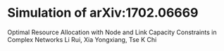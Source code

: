 # Simulation of arXiv:1702.06669
 Optimal Resource Allocation with Node and Link Capacity Constraints in Complex Networks Li Rui, Xia Yongxiang, Tse K Chi
